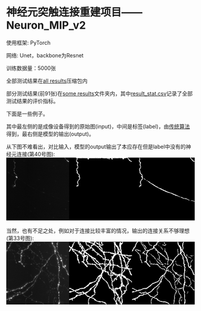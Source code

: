 # 神经元突触连接重建项目——Neuron_MIP_v2

使用框架: PyTorch

网络: Unet，backbone为Resnet

训练数据量：5000张

全部测试结果在[all results](https://github.com/fangyuxin/Neuron_MIP_v2/blob/master/all_results.zip)压缩包内

部分测试结果(前91张)在[some results](https://github.com/fangyuxin/Neuron_MIP_v2/tree/master/some_results)文件夹内，其中[result_stat.csv](https://github.com/fangyuxin/Neuron_MIP_v2/tree/master/some_results)记录了全部测试结果的评价指标。

下面是一些例子。

其中最左侧的是成像设备得到的原始图(input)，中间是标签(label)，由[传统算法](https://www.nature.com/articles/nmeth.3662)得到，最右侧是模型的输出(output)。

从下图不难看出，对比输入，模型的output输出了本应存在但是label中没有的神经元连接(第40号图):
![40](https://github.com/fangyuxin/Neuron_MIP_v2/blob/master/some_results/result_img_(0%7E90)/result_40.png)

当然，也有不足之处，例如对于连接比较丰富的情况，输出的连接关系不够理想(第33号图):
![40](https://github.com/fangyuxin/Neuron_MIP_v2/blob/master/some_results/result_img_(0%7E90)/result_33.png)
